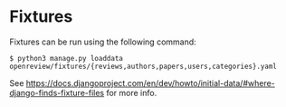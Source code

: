 # Fixtures

Fixtures can be run using the following command:

    $ python3 manage.py loaddata openreview/fixtures/{reviews,authors,papers,users,categories}.yaml

See <https://docs.djangoproject.com/en/dev/howto/initial-data/#where-django-finds-fixture-files> for more info.
